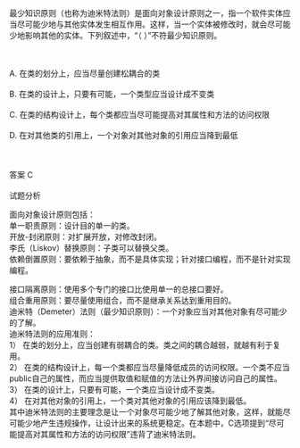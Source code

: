 <div class="detail lh2"><p>
最少知识原则（也称为迪米特法则）是面向对象设计原则之一，指一个软件实体应当尽可能少地与其他实体发生相互作用。这样，当一个实体被修改时，就会尽可能少地影响其他的实体。下列叙述中，“（  ）”不符最少知识原则。</p><br/><br/>A. 在类的划分上，应当尽量创建松耦合的类<br/><br/>B. 在类的设计上，只要有可能，一个类型应当设计成不变类<br/><br/>C. 在类的结构设计上，每个类都应当尽可能提高对其属性和方法的访问权限<br/><br/>D. 在对其他类的引用上，一个对象对其他对象的引用应当降到最低<br/><br/><br/><br/>答案 C<br/><br/>试题分析<br/><p></p><p>面向对象设计原则包括：<br/>单一职责原则：设计目的单一的类。<br/>开放-封闭原则：对扩展开放，对修改封闭。<br/>李氏（Liskov）替换原则：子类可以替换父类。<br/>依赖倒置原则：要依赖于抽象，而不是具体实现；针对接口编程，而不是针对实现编程。</p><p>接口隔离原则：使用多个专门的接口比使用单一的总接口要好。<br/>组合重用原则：要尽量使用组合，而不是继承关系达到重用目的。<br/>迪米特（Demeter）法则（最少知识原则）：一个对象应当对其他对象有尽可能少的了解。<br/>迪米特法则的应用准则：<br/>1） 在类的划分上，应当创建有弱耦合的类。类之间的耦合越弱，就越有利于复用。<br/>2） 在类的结构设计上，每一个类都应当尽量降低成员的访问权限。一个类不应当public自己的属性，而应当提供取值和赋值的方法让外界间接访问自己的属性。<br/>3） 在类的设计上，只要有可能，一个类应当设计成不变类。<br/>4） 在对其他对象的引用上，一个类对其他对象的引用应该降到最低。<br/>其中迪米特法则的主要理念是让一个对象尽可能少地了解其他对象，这样，就能尽可能少地产生违规操作，让设计出来的系统更稳定。在本题中，C选项提到“尽可能提高对其属性和方法的访问权限”违背了迪米特法则。<br/></p></div>